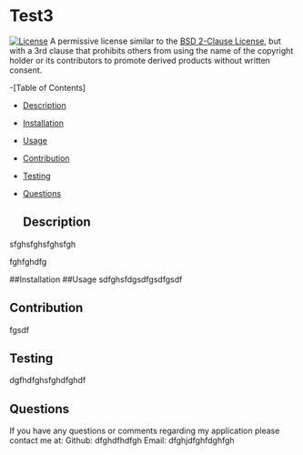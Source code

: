 # Test3


[![License](https://img.shields.io/badge/License-BSD_3_Clause-blue.svg)](http://choosealicense.com/licenses/bsd-3-clause/)
A permissive license similar to the <a href="/licenses/bsd-2-clause/">BSD 2-Clause License</a>, but with a 3rd clause that prohibits others from using the name of the copyright holder or its contributors to promote derived products without written consent.


-[Table of Contents]
   * [Description](##Description)
   * [Installation](##Installation)
   * [Usage](##Usage)
   * [Contribution](##Contribution)
   * [Testing](##Testing)
   * [Questions](##Questions)



        ## Description
sfghsfghsfghsfgh


fghfghdfg


##Installation
##Usage
sdfghsfdgsdfgsdfgsdf


## Contribution
fgsdf


## Testing
dgfhdfghsfghdfghdf


## Questions
                            
If you have any questions or comments regarding my application please contact me at:
    Github: dfghdfhdfgh
    Email: dfghjdfghfdghfgh

